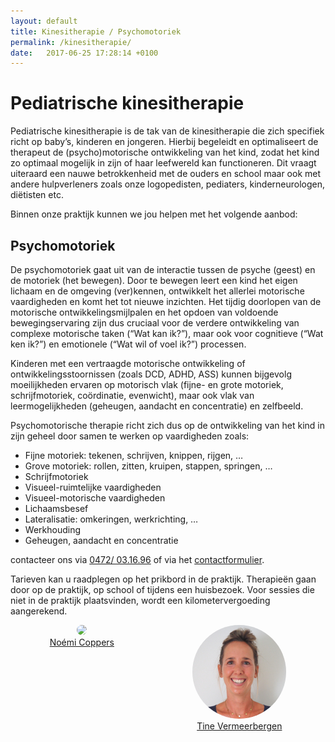 ```yaml
---
layout: default
title: Kinesitherapie / Psychomotoriek 
permalink: /kinesitherapie/ 
date:   2017-06-25 17:28:14 +0100
---
```


# Pediatrische kinesitherapie

Pediatrische kinesitherapie is de tak van de kinesitherapie die zich specifiek richt op baby’s, kinderen en jongeren. Hierbij begeleidt en optimaliseert de therapeut de (psycho)motorische ontwikkeling van het kind, zodat het kind zo optimaal mogelijk in zijn of haar leefwereld kan functioneren. Dit vraagt uiteraard een nauwe betrokkenheid met de ouders en school maar ook met andere hulpverleners zoals onze logopedisten, pediaters, kinderneurologen, diëtisten etc.  
  
Binnen onze praktijk kunnen we jou helpen met het volgende aanbod:  
  
## Psychomotoriek  
  
De psychomotoriek gaat uit van de interactie tussen de psyche (geest) en de motoriek (het bewegen). Door te bewegen leert een kind het eigen lichaam en de omgeving (ver)kennen, ontwikkelt het allerlei motorische vaardigheden en komt het tot nieuwe inzichten. Het tijdig doorlopen van de motorische ontwikkelingsmijlpalen en het opdoen van voldoende bewegingservaring zijn dus cruciaal voor de verdere ontwikkeling van complexe motorische taken (“Wat kan ik?”), maar ook voor cognitieve (“Wat ken ik?”) en emotionele (“Wat wil of voel ik?”) processen.  
  
Kinderen met een vertraagde motorische ontwikkeling of ontwikkelingsstoornissen (zoals DCD, ADHD, ASS) kunnen bijgevolg moeilijkheden ervaren  op motorisch vlak (fijne- en grote motoriek, schrijfmotoriek, coördinatie, evenwicht), maar ook vlak van leermogelijkheden (geheugen, aandacht en concentratie) en zelfbeeld.  
  
Psychomotorische therapie richt zich dus op de ontwikkeling van het kind in zijn geheel door samen te werken op vaardigheden zoals:  
- Fijne motoriek: tekenen, schrijven, knippen, rijgen, … 
- Grove motoriek: rollen, zitten, kruipen, stappen, springen, … 
- Schrijfmotoriek
- Visueel-ruimtelijke vaardigheden
- Visueel-motorische vaardigheden
- Lichaamsbesef
- Lateralisatie: omkeringen, werkrichting, …
- Werkhouding
- Geheugen, aandacht en concentratie
  
contacteer ons via <a href="tel:+32472031696" itemprop="telephone">0472/ 03.16.96</a> of via het [contactformulier](/contact.html).
  
Tarieven kan u raadplegen op het prikbord in de praktijk. Therapieën gaan door op de praktijk, op school of tijdens een huisbezoek. Voor sessies die niet in de praktijk plaatsvinden, wordt een kilometervergoeding aangerekend.  

<div style="display: flex;
            flex-wrap: wrap;
            justify-content:space-around;
            ">

<div style="text-align: center;">
    <a href="{{ site.baseurl }}/kinesitherapie/noemi_coppers">
    <img src="/assets/img/Noémi_SQm.jpg" style="border-radius: 50%;"><br>
    <div style="text-align: center;">Noémi Coppers</div></a> 
</div>
<div style="text-align: center;">
    <a href="{{ site.baseurl }}/kinesitherapie/tine_vermeerbergen">
    <img src="/assets/img/Tine_SQm.jpg" style="border-radius: 50%;"><br>
    <div style="text-align: center;">Tine Vermeerbergen</div></a>  
</div>
</div>
